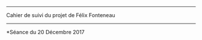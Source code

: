*********************
Cahier de suivi du projet de Félix Fonteneau
*********************
*Séance du 20 Décembre 2017
<!-- -->

